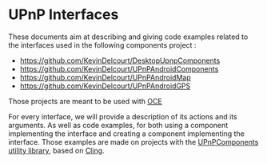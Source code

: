 # UPnP Interfaces

These documents aim at describing and giving code examples related to the interfaces used in the following components project : 
- https://github.com/KevinDelcourt/DesktopUpnpComponents
- https://github.com/KevinDelcourt/UPnPAndroidComponents
- https://github.com/KevinDelcourt/UPnPAndroidMap
- https://github.com/KevinDelcourt/UPnPAndroidGPS

Those projects are meant to be used with [OCE](https://github.com/SylvieTrouilhet/OCE)

For every interface, we will provide a description of its actions and its arguments. As well as code examples, for both using a component implementing the interface and creating a component implementing the interface. Those examples are made on projects with the [UPnPComponents utility library](https://github.com/KevinDelcourt/UPnPComponents), based on [Cling](http://4thline.org/projects/cling/core/manual/cling-core-manual.xhtml).
